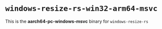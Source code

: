 # `windows-resize-rs-win32-arm64-msvc`

This is the **aarch64-pc-windows-msvc** binary for `windows-resize-rs`
